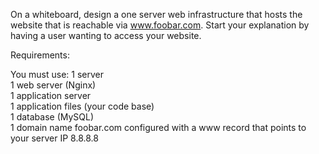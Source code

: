 On a whiteboard, design a one server web infrastructure that hosts the website that is reachable via www.foobar.com. Start your explanation by having a user wanting to access your website.  

Requirements:  

You must use:
1 server  
1 web server (Nginx)  
1 application server  
1 application files (your code base)  
1 database (MySQL)  
1 domain name foobar.com configured with a www record that points to your server IP 8.8.8.8  